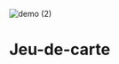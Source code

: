 ![demo (2)](https://user-images.githubusercontent.com/64382076/124594444-15dd8d80-de60-11eb-84a6-4c1033a84990.gif)
# Jeu-de-carte
